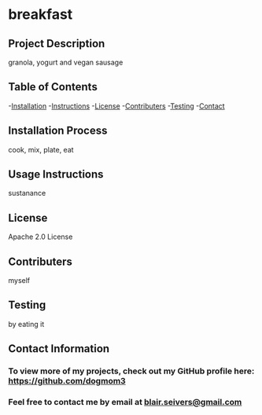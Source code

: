   # breakfast

  ## Project Description 
  granola, yogurt and vegan sausage

  ## Table of Contents
  -[Installation](#Installation-Process)
  -[Instructions](#Usage-Instructions)
  -[License](#License)
  -[Contributers](#Contributers)
  -[Testing](#Testing)
  -[Contact](#Contact-Information)

  ## Installation Process 
  cook, mix, plate, eat

  ## Usage Instructions 
  sustanance

  ## License 
  Apache 2.0 License

  ## Contributers 
  myself

  ## Testing 
  by eating it

  ## Contact Information 
  
  ### To view more of my projects, check out my GitHub profile here: https://github.com/dogmom3
  ### Feel free to contact me by email at blair.seivers@gmail.com
  